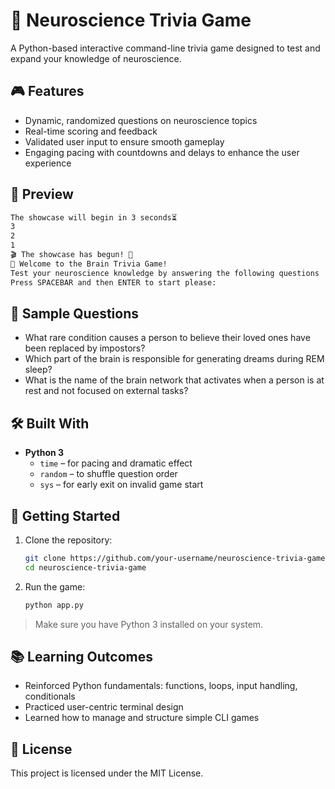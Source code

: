 
# 🧠 Neuroscience Trivia Game

A Python-based interactive command-line trivia game designed to test and expand your knowledge of neuroscience.

## 🎮 Features

- Dynamic, randomized questions on neuroscience topics
- Real-time scoring and feedback
- Validated user input to ensure smooth gameplay
- Engaging pacing with countdowns and delays to enhance the user experience

## 📸 Preview

```bash
The showcase will begin in 3 seconds⏳
3
2
1
🎬 The showcase has begun! 🚀
🧠 Welcome to the Brain Trivia Game!
Test your neuroscience knowledge by answering the following questions
Press SPACEBAR and then ENTER to start please:
```

## 🧩 Sample Questions

- What rare condition causes a person to believe their loved ones have been replaced by impostors?
- Which part of the brain is responsible for generating dreams during REM sleep?
- What is the name of the brain network that activates when a person is at rest and not focused on external tasks?

## 🛠 Built With

- **Python 3**
  - `time` – for pacing and dramatic effect
  - `random` – to shuffle question order
  - `sys` – for early exit on invalid game start

## 🚀 Getting Started

1. Clone the repository:
   ```bash
   git clone https://github.com/your-username/neuroscience-trivia-game.git
   cd neuroscience-trivia-game
   ```

2. Run the game:
   ```bash
   python app.py
   ```

> Make sure you have Python 3 installed on your system.

## 📚 Learning Outcomes

- Reinforced Python fundamentals: functions, loops, input handling, conditionals
- Practiced user-centric terminal design
- Learned how to manage and structure simple CLI games

## 📄 License

This project is licensed under the MIT License.

